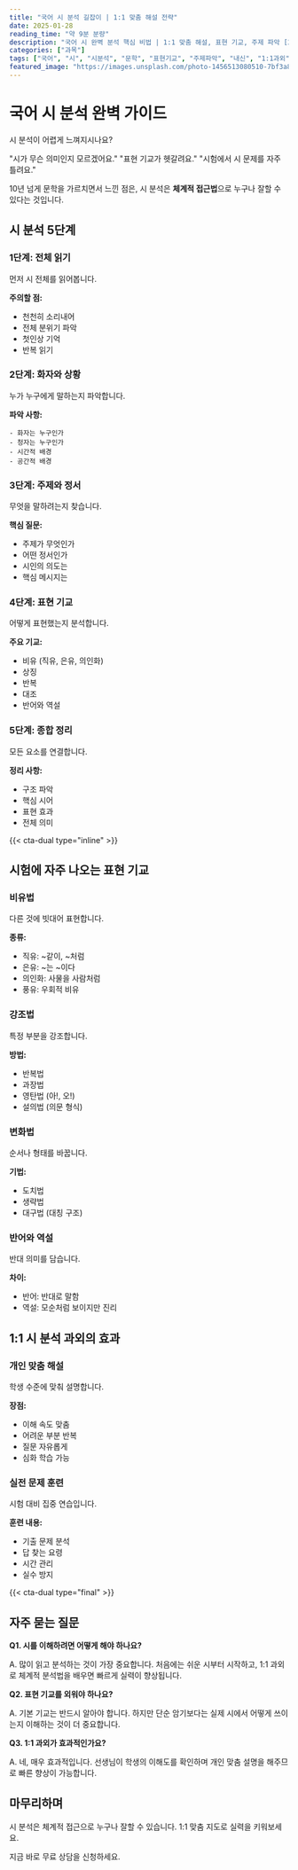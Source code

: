 ```yaml
---
title: "국어 시 분석 길잡이 | 1:1 맞춤 해설 전략"
date: 2025-01-28
reading_time: "약 9분 분량"
description: "국어 시 완벽 분석 핵심 비법 | 1:1 맞춤 해설, 표현 기교, 주제 파악 [2025년]"
categories: ["과목"]
tags: ["국어", "시", "시분석", "문학", "표현기교", "주제파악", "내신", "1:1과외"]
featured_image: "https://images.unsplash.com/photo-1456513080510-7bf3a84b82f8?w=1200&h=630&fit=crop"
---
```


# 국어 시 분석 완벽 가이드

시 분석이 어렵게 느껴지시나요?

"시가 무슨 의미인지 모르겠어요."
"표현 기교가 헷갈려요."
"시험에서 시 문제를 자주 틀려요."

10년 넘게 문학을 가르치면서 느낀 점은,
시 분석은 **체계적 접근법**으로 누구나 잘할 수 있다는 것입니다.

## 시 분석 5단계

### 1단계: 전체 읽기

먼저 시 전체를 읽어봅니다.

**주의할 점:**
- 천천히 소리내어
- 전체 분위기 파악
- 첫인상 기억
- 반복 읽기

### 2단계: 화자와 상황

누가 누구에게 말하는지 파악합니다.

**파악 사항:**
```
- 화자는 누구인가
- 청자는 누구인가
- 시간적 배경
- 공간적 배경
```

### 3단계: 주제와 정서

무엇을 말하려는지 찾습니다.

**핵심 질문:**
- 주제가 무엇인가
- 어떤 정서인가
- 시인의 의도는
- 핵심 메시지는

### 4단계: 표현 기교

어떻게 표현했는지 분석합니다.

**주요 기교:**
- 비유 (직유, 은유, 의인화)
- 상징
- 반복
- 대조
- 반어와 역설

### 5단계: 종합 정리

모든 요소를 연결합니다.

**정리 사항:**
- 구조 파악
- 핵심 시어
- 표현 효과
- 전체 의미

{{< cta-dual type="inline" >}}

## 시험에 자주 나오는 표현 기교

### 비유법

다른 것에 빗대어 표현합니다.

**종류:**
- 직유: ~같이, ~처럼
- 은유: ~는 ~이다
- 의인화: 사물을 사람처럼
- 풍유: 우회적 비유

### 강조법

특정 부분을 강조합니다.

**방법:**
- 반복법
- 과장법
- 영탄법 (아!, 오!)
- 설의법 (의문 형식)

### 변화법

순서나 형태를 바꿉니다.

**기법:**
- 도치법
- 생략법
- 대구법 (대칭 구조)

### 반어와 역설

반대 의미를 담습니다.

**차이:**
- 반어: 반대로 말함
- 역설: 모순처럼 보이지만 진리

## 1:1 시 분석 과외의 효과

### 개인 맞춤 해설

학생 수준에 맞춰 설명합니다.

**장점:**
- 이해 속도 맞춤
- 어려운 부분 반복
- 질문 자유롭게
- 심화 학습 가능

### 실전 문제 훈련

시험 대비 집중 연습입니다.

**훈련 내용:**
- 기출 문제 분석
- 답 찾는 요령
- 시간 관리
- 실수 방지

{{< cta-dual type="final" >}}

## 자주 묻는 질문

**Q1. 시를 이해하려면 어떻게 해야 하나요?**

A. 많이 읽고 분석하는 것이 가장 중요합니다.
처음에는 쉬운 시부터 시작하고,
1:1 과외로 체계적 분석법을 배우면
빠르게 실력이 향상됩니다.

**Q2. 표현 기교를 외워야 하나요?**

A. 기본 기교는 반드시 알아야 합니다.
하지만 단순 암기보다는
실제 시에서 어떻게 쓰이는지
이해하는 것이 더 중요합니다.

**Q3. 1:1 과외가 효과적인가요?**

A. 네, 매우 효과적입니다.
선생님이 학생의 이해도를 확인하며
개인 맞춤 설명을 해주므로
빠른 향상이 가능합니다.

## 마무리하며

시 분석은 체계적 접근으로 누구나 잘할 수 있습니다.
1:1 맞춤 지도로 실력을 키워보세요.

지금 바로 무료 상담을 신청하세요.
